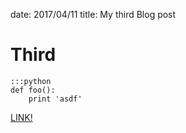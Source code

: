 date: 2017/04/11
title: My third Blog post

# Third

    :::python
    def foo():
        print 'asdf'

[LINK!](/blog/2017/04/11/post1.html)
